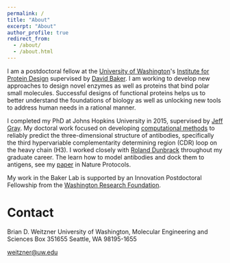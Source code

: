 ```yaml
---
permalink: /
title: "About"
excerpt: "About"
author_profile: true
redirect_from:
  - /about/
  - /about.html
---
```


I am a postdoctoral fellow at the [University of Washington](http://www.washington.edu)'s [Institute for Protein Design](http://www.ipd.uw.edu) supervised by [David Baker](http://www.ipd.uw.edu/people/ipd-faculty-staff/david-baker/). I am working to develop new approaches to design novel enzymes as well as proteins that bind polar small molecules. Successful designs of functional proteins helps us to better understand the foundations of biology as well as unlocking new tools to address human needs in a rational manner.

I completed my PhD at Johns Hopkins University in 2015, supervised by [Jeff Gray]( https://graylab.jhu.edu). My doctoral work focused on developing [computational methods]( https://www.rosettacommons.org) to reliably predict the three-dimensional structure of antibodies, specifically the third hypervariable complementarity determining region (CDR) loop on the heavy chain (H3). I worked closely with [Roland Dunbrack]() throughout my graduate career. The learn how to model antibodies and dock them to antigens, see my [paper]( https://weitzner.github.io/publication/2017-01-26-abprot) in Nature Protocols.

My work in the Baker Lab is supported by an Innovation Postdoctoral Fellowship from the [Washington Research Foundation](http://www.wrfseattle.org).

# Contact
Brian D. Weitzner
University of Washington, Molecular Engineering and Sciences
Box 351655
Seattle, WA 98195-1655

weitzner@uw.edu

